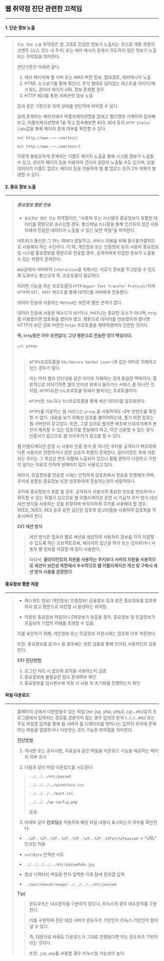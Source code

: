 ## 웹 취약점 진단 관련한 끄적임

---



#### 1. 단순 정보 노출

---

>`단순 정보 노출` 취약점은 말 그대로 민감한 정보가 노출되는 것으로 개발 과정의 코멘트 (소스 코드 내 주석) 또는 
>에러 메시지 등에서 의도하지 않은 정보가 노출되는 취약점을 의미한다.
>
>판단기준은 아래와 같다.
>
>1. 에러 페이지에 웹 서버 또는 WAS 버전 정보, 절대경로, 에러메시지 노출
>2. HTML 소스보기를 통해 확인시, 주석 형태로 남아있는 테스트용 아이디/패스워드, 관리자 페이지 URL 정보 존재할 경우
>3. HTTP 헤더를 통한 서버관련 정보 노출
>
>등과 같은 기준으로 취약 상태를 판단하며 파악할 수 있다.
>
>실제 존재하는 페이지에서 어플리케이션명을 없애고 폴더명만 기재하여 접속해보고, 어플리케이션명에 1을 적고 접속해보면 403, 404 등의 `HTTP Status Code`값을 통해 페이지 존재 여부를 확인할 수 있다.
>
>`ex) http://www.~~~.com/test/`
>
>`ex) http://www.~~~.com/test/1`
>
>이렇게 불필요하게 존재하는 디폴트 페이지 노출을 통해 시스템 정보가 노출될 수 있고, 관리자 페이지 등을 이용하여 관리자
>권한이 노출될 수도 있으며, 상용 데이터의 디폴트 업로드 페이지 등을 이용하여 웹 쉘 업로드 등의 2차 피해가 발생할 수 있다.



#### 2. 중요 정보 노출

---

>##### 중요정보 평문 전송
>
>- `중요정보 평문 전송` 취약점이란, "사용자 또는 시스템의 중요정보가 포함된 데이터를 평문으로 송수신할 경우, 통신채널 
>  스니핑을 통해 인가되지 않은 사용자에게 민감한 데이터가 노출될 수 있는 보안 약점"을 의미한다.
>
>네트워크 통신은 그 어느 때보다 발달하고, 서비스 이용을 위해 필수불가결적으로 사용해야 하는 수단이다.
>이 때, 개인정보 또는 인증정보 등의 사용자 중요정보 및 시스템 중요정보를 평문으로 전송할 경우, 공격자에게 민감한 정보가 노출될 수 있는 위험이 존재한다.
>
>`Web`상에서 서버와의 `Interaction`을 위해서는 서로가 정보를 주고받을 수 있도록 도와주는 통신규약 즉, 프로토콜이 필요하다.
>
>이러한 기능을 하는 프로토콜이 `HTTP(Hyper Text Transfer Protocol)`이며 `HTTP`의 `GET, POST` 메소드를 통해 데이터를 서버에게 전송한다.
>
>데이터 전송에 사용되는 `Method`는 보안과 별반 관계가 없다.
>
>데이터 전송에 사용된 메소드가 `GET`이냐, `POST`냐는 중요한 요소가 아니며, `http`를 이용했으면 암호화를 했어야 헀고, 
>평문으로 데이터를 전송했어야 했다면 HTTP의 보안 강화 버전인 `https` 프로토콜을 채택하였어야 안전한 것이다.
>
>**즉, `http`랑은 아무 상관없다, 그냥 평문으로 전송한 것이 핵심이다.**
>
>###### `cf) HTTPS`
>
>>`HTTPS`프로토콜을 `SSL(Secure Socket Layer)`와 같은 의미로 이해하고 있는 경우가 많다.
>>
>>이는 마치 웹과 인터넷을 같은 의미로 이해하는 것과 동일한 맥락이다. 결론적으로 이야기하면 웹이 인터넷 위에서 
>>돌아가는 서비스 중 하나인 것 처럼, `HTTPS`또한 `SSL`프로토콜 위에서 돌아가는 프로토콜이다.
>>
>>`HTTPS`란, `SSL`이나 `TLS`프로토콜을 통해 세션 데이터를 암호화한다.
>>
>>`HTTPS`를 이용하는 웹 서비스는 `proxy` 를 사용하여도 내부 컨텐츠를 확인할 수 없다.
>>내용을 보기 위해선 암호를 풀어야하는데, 풀기 위한 암호는 웹 서버만이 갖고있다.
>>또한, 그걸 임의로 풀려면 애초에 브라우저에게 본인이 해독할 수 있는 암호키를 전달해야 하고, 이건 신용할 수 있는 정식 인증서가 없으므로 웹 브라우저가 경고를 할 수 있다.
>
>웹 어플리케이션 운영 시 사용자 인증 방식 중 하나인 쿠키를 공격자가 벼조하여 다른 사용자로 전환하거나 권한 상승의 위험이 존재한다. 클라이언트 측에 저장되는 쿠키는 그 특성상 변조 위험에 노출되어 있으나 활용 분야가 다양하고 구현이 쉽다는 이유로 인하여 현재까지 많이 사용되고 있다.
>
>따라서, 민감정보를 전송할 시에는 안전하게 암호화해서 전송을 진행해야 하며, 쿠키에 포함된 중요정보 또한 암호화하여 전송하는것이 바람직하다.
>
>쿠키에 중요정보가 포함 될 경우, 공격자가 사용자의 중요한 정보를 변조하거나 획득할 수 있는 위험이 있으므로 웹 어플리케이션 운영 시 가급적 쿠키 방식 대신 세션 방식을 사용하는 것을 권장하며 부득이하게 쿠키를 사용해야 할 경우, SEED, 3DES, AES 등과 같은 공인된 암호화 알고리즘을 사용하여 암호화를 적용시켜야 한다.
>
>**CF) 세션 방식**
>
>>세션 방식은 접속자 별로 세션을 생성하여 사용자의 정보를 각각 지정할 수 있도록 하는 오브젝트로써, 페이지의 
>>접근을 허가 또는 금지하거나 사용자 별 정보를 저장할 때 많이 사용한다.
>>
>>따라서, **클라이언트의 자원을 사용하는 쿠키보다 서버의 자원을 사용하므로 세션이 보안성 측면에서 우수하므로 웹 어플리케이션 개선 및 구축시 세션 방식 사용을 권장한다**.



#### 중요정보 평문 저장

---

>- 패스워드 정보/ 개인정보/ 인증정보/ 금융정보 등과 같은 중요정보를 암호화하지 않고 평문으로 저장할 시 발생하는 취약점.
>
>- 저장된 중요정보 파일이나 DB정보가 유출될 경우, 중요정보 및 민감정보가 유출되어 기업의 피해를 초래할 수 있음.
>
>이를 보안하기 위해, 개인정보 또는 민감정보 저장시에는 암호화 이후 저장한다.
>
>또한, 중요정보를 읽거나 쓸 경우에는 권한 검증을 통해 인가된 사용자인지 검증한다.
>
>
>
>**CF) 진단방법**
>
>1. 로그인 처리 시 암호화 로직을 사용하는지 검증
>2. 중요정보에 불필요한 참조 존재여부 확인
>3. 중요정보를 임시변수에 저장 시 사용 후 초기화를 진행하는지 확인 



#### 파일 다운로드 

---

>홈페이지 상에서 다운받을수 있는 파일 (ex: jsp, php, php3, cgi...etc)등의 프로그램에서 입력되는 경로를 검증하지 않는 
>경우 임의의 문자 (../../.. etc) 또는 주요 파일명 입력을 통해 웹 서버의 홈 디렉터리를 벗어나는 임의의 위치에 존재하는 파일을 열람하거나 다운받는 것이 가능한 취약점을 의미한다.
>
>
>
>**진단방법**
>
>1. 게시판 또는 공지사항, 자료실과 같은 파일을 다운로드 기능을 제공하는 페이지 여부 조사
>
>2. 다음과 같이 파일 다운로드를 시도한다.
>
>   >`../../../etc/passwd`
>   >
>   >`../../../../winnt/win.ini`
>   >
>   >`../../../../boot.ini`
>   >
>   >`../../../wp-config.php` 
>   >
>   >등등
>
>3. 아래와 같이 **인코딩**을 적용하여 해당 파일 내용이 표시되는지 여부를 확인한다.
>
>- `..%2F..%2F..%2F..%2F..%2F..%2F..%2F..%2Fetc%2Fpasswd` -> "URL" 인코딩 적용
>
>- `nullByte` 인젝션 시도
>  - `../../../../../etc/passwd%0a.jpg`
>- 정상 디렉터리 파일을 먼저 입력한 이후 탐색 문자열 입력
>  - `../was/tomcat/image/../../../../etc/passwd`
>
>
>
>**Tip)**
>
>>윈도우즈는 대소문자를 구분하지 않으나, 리눅스의 경우 대소문자를 구분한다.
>>
>>이를 구분하여 진단 대상 서버가 윈도우즈 기반인지 리눅스 기반인지 알아낼 수 있다.
>>
>>즉, 대문자로 바꿔도 다운로드가 그대로 진행된다면 이는 윈도우즈 기반이라는 것이다.
>>
>>또한, `jsp`, `php`를 사용할 경우 리눅스일 가능성이 높다.





